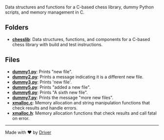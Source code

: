 <!--------------------------------------------------------------------------------->
<!-- IMPORTANT: This file is auto-generated by Driver (https://driver.ai). -------->
<!-- Manual edits may be overwritten on future commits. --------------------------->
<!--------------------------------------------------------------------------------->

Data structures and functions for a C-based chess library, dummy Python scripts, and memory management in C.

## Folders
- **[chesslib](chesslib/README.md)**: Data structures, functions, and components for a C-based chess library with build and test instructions.

## Files
- **[dummy1.py](dummy1.py.md)**: Prints "new file".
- **[dummy2.py](dummy2.py.md)**: Prints a message indicating it is a different new file.
- **[dummy3.py](dummy3.py.md)**: Prints 'new file'.
- **[dummy5.py](dummy5.py.md)**: Prints "added a new file".
- **[dummy6.py](dummy6.py.md)**: Prints "A sixth new file".
- **[dummy7.py](dummy7.py.md)**: Prints the message "more new files".
- **[xmalloc.c](xmalloc.c.md)**: Memory allocation and string manipulation functions that check results and handle errors.
- **[xmalloc.h](xmalloc.h.md)**: Memory allocation functions that check results and call fatal on error.

---
Made with ❤️ by [Driver](https://www.driver.ai/)
